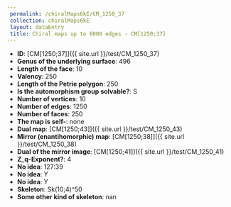 ```yaml
--- 
 permalink: /chiralMaps6kE/CM_1250_37 
 collection: chiralMaps6kE
 layout: dataEntry
 title: Chiral maps up to 6000 edges - CM[1250;37]
---
```


- **ID**: [CM[1250;37]]({{ site.url }}/test/CM_1250_37)
- **Genus of the underlying surface**: 496
- **Length of the face**: 10
- **Valency**: 250
- **Length of the Petrie polygon**: 250
- **Is the automorphism group solvable?**: S
- **Number of vertices**: 10
- **Number of edges**: 1250
- **Number of faces**: 250
- **The map is self-**: none
- **Dual map**: [CM[1250;43]]({{ site.url }}/test/CM_1250_43)
- **Mirror (enantihomorphic) map**: [CM[1250;38]]({{ site.url }}/test/CM_1250_38)
- **Dual of the mirror image**: [CM[1250;41]]({{ site.url }}/test/CM_1250_41)
- **Z_q-Exponent?**: 4
- **No idea**:  127:39
- **No idea**: Y
- **No idea**: Y
- **Skeleton**: Sk(10;4)^50
- **Some other kind of skeleton**: nan
